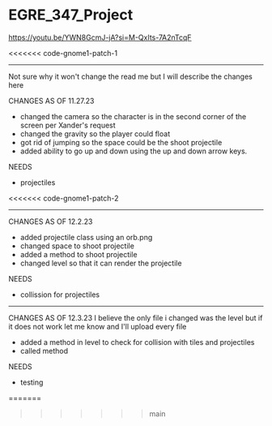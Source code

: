 # EGRE_347_Project

https://youtu.be/YWN8GcmJ-jA?si=M-QxIts-7A2nTcqF

<<<<<<< code-gnome1-patch-1
_______________________________________________________________________________
Not sure why it won't change the read me but I will describe the changes here

CHANGES AS OF 11.27.23
- changed the camera so the character is in the second corner of the screen per Xander's request
- changed the gravity so the player could float
- got rid of jumping so the space could be the shoot projectile
- added ability to go up and down using the up and down arrow keys.

NEEDS
- projectiles

<<<<<<< code-gnome1-patch-2
_______________________________________________________________________________
CHANGES AS OF 12.2.23
- added projectile class using an orb.png
- changed space to shoot projectile
- added a method to shoot projectile
- changed level so that it can render the projectile

NEEDS
- collission for projectiles

_______________________________________________________________________________
CHANGES AS OF 12.3.23
I believe the only file i changed was the level but if it does not work let me know and I'll upload every file
- added a method in level to check for collision with tiles and projectiles
- called method

NEEDS
- testing

=======
>>>>>>> main
